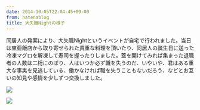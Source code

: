 ```yaml
---
date: 2014-10-05T22:04:45+09:00
from: hatenablog
title: 大失職Nightの様子
---
```

同居人の発案により、大失職Nightというイベントが自宅で行われました。当日は東亜飯店から取り寄せられた貴重な料理を頂いたり、同居人の誕生日に送った冷凍マグロを解凍して寿司を握ったりしました。蓋を開けてみれば集まった退職者の人数は二桁にのぼり、人はいつか必ず職を失うのだ、いやいや、君はある重大な事実を見逃している、働かなければ職を失うこともないだろう、などとお互いの知見や感情を少しずつ交換しました。

![](https://pbs.twimg.com/media/BzLMQ4VCIAAHQMy.jpg:large)

![](https://pbs.twimg.com/media/BzHDOkjCAAA2jg1.jpg:large)

